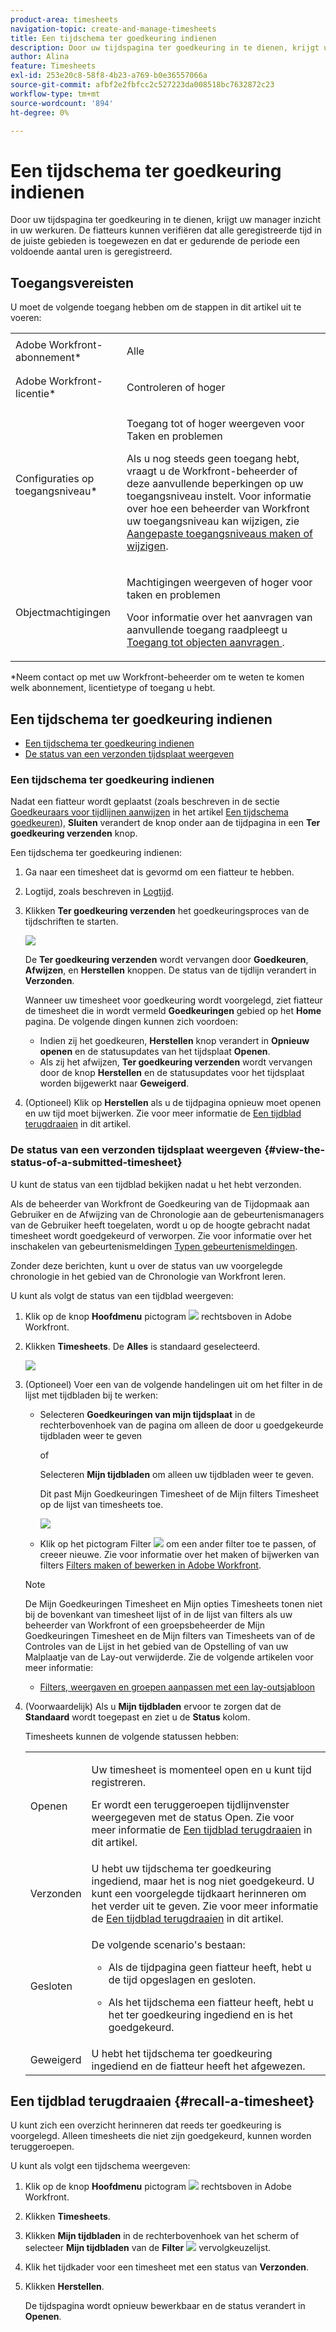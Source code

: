 ```yaml
---
product-area: timesheets
navigation-topic: create-and-manage-timesheets
title: Een tijdschema ter goedkeuring indienen
description: Door uw tijdspagina ter goedkeuring in te dienen, krijgt uw manager inzicht in uw werkuren. De fiatteurs kunnen verifiëren dat alle geregistreerde tijd in de juiste gebieden is toegewezen en dat er gedurende de periode een voldoende aantal uren is geregistreerd.
author: Alina
feature: Timesheets
exl-id: 253e20c8-58f8-4b23-a769-b0e36557066a
source-git-commit: afbf2e2fbfcc2c527223da008518bc7632872c23
workflow-type: tm+mt
source-wordcount: '894'
ht-degree: 0%

---
```


# Een tijdschema ter goedkeuring indienen

Door uw tijdspagina ter goedkeuring in te dienen, krijgt uw manager inzicht in uw werkuren. De fiatteurs kunnen verifiëren dat alle geregistreerde tijd in de juiste gebieden is toegewezen en dat er gedurende de periode een voldoende aantal uren is geregistreerd.

## Toegangsvereisten

U moet de volgende toegang hebben om de stappen in dit artikel uit te voeren:

<table style="table-layout:auto"> 
 <col> 
 <col> 
 <tbody> 
  <tr> 
   <td role="rowheader">Adobe Workfront-abonnement*</td> 
   <td> <p>Alle</p> </td> 
  </tr> 
  <tr> 
   <td role="rowheader">Adobe Workfront-licentie*</td> 
   <td> <p>Controleren of hoger</p> </td> 
  </tr> 
  <tr> 
   <td role="rowheader">Configuraties op toegangsniveau*</td> 
   <td> <p>Toegang tot of hoger weergeven voor Taken en problemen</p> <p>Als u nog steeds geen toegang hebt, vraagt u de Workfront-beheerder of deze aanvullende beperkingen op uw toegangsniveau instelt. Voor informatie over hoe een beheerder van Workfront uw toegangsniveau kan wijzigen, zie <a href="../../administration-and-setup/add-users/configure-and-grant-access/create-modify-access-levels.md" class="MCXref xref">Aangepaste toegangsniveaus maken of wijzigen</a>.</p> </td> 
  </tr> 
  <tr> 
   <td role="rowheader">Objectmachtigingen</td> 
   <td> <p>Machtigingen weergeven of hoger voor taken en problemen</p> <p>Voor informatie over het aanvragen van aanvullende toegang raadpleegt u <a href="../../workfront-basics/grant-and-request-access-to-objects/request-access.md" class="MCXref xref">Toegang tot objecten aanvragen </a>.</p> </td> 
  </tr> 
 </tbody> 
</table>

*Neem contact op met uw Workfront-beheerder om te weten te komen welk abonnement, licentietype of toegang u hebt.

## Een tijdschema ter goedkeuring indienen

* [Een tijdschema ter goedkeuring indienen](#submit-a-timesheet-for-approval)
* [De status van een verzonden tijdsplaat weergeven](#view-the-status-of-a-submitted-timesheet)

### Een tijdschema ter goedkeuring indienen

Nadat een fiatteur wordt geplaatst (zoals beschreven in de sectie [Goedkeuraars voor tijdlijnen aanwijzen](../../timesheets/create-and-manage-timesheets/timesheet-approvals.md#designating-a-timesheet-approver) in het artikel [Een tijdschema goedkeuren](../../timesheets/create-and-manage-timesheets/timesheet-approvals.md)), **Sluiten** verandert de knop onder aan de tijdpagina in een **Ter goedkeuring verzenden** knop.

Een tijdschema ter goedkeuring indienen:

1. Ga naar een timesheet dat is gevormd om een fiatteur te hebben.
1. Logtijd, zoals beschreven in [Logtijd](../../timesheets/create-and-manage-timesheets/log-time.md).
1. Klikken **Ter goedkeuring verzenden** het goedkeuringsproces van de tijdschriften te starten.

   ![](assets/submit-for-approval-button-on-timesheet-nwe.png)

   De **Ter goedkeuring verzenden** wordt vervangen door **Goedkeuren**, **Afwijzen**, en **Herstellen** knoppen. De status van de tijdlijn verandert in **Verzonden**.

   Wanneer uw timesheet voor goedkeuring wordt voorgelegd, ziet fiatteur de timesheet die in wordt vermeld **Goedkeuringen** gebied op het **Home** pagina. De volgende dingen kunnen zich voordoen:

   * Indien zij het goedkeuren, **Herstellen** knop verandert in **Opnieuw openen** en de statusupdates van het tijdsplaat **Openen**.
   * Als zij het afwijzen, **Ter goedkeuring verzenden** wordt vervangen door de knop **Herstellen** en de statusupdates voor het tijdsplaat worden bijgewerkt naar **Geweigerd**.

1. (Optioneel) Klik op **Herstellen** als u de tijdpagina opnieuw moet openen en uw tijd moet bijwerken. Zie voor meer informatie de [Een tijdblad terugdraaien](#recall-a-timesheet) in dit artikel.

### De status van een verzonden tijdsplaat weergeven {#view-the-status-of-a-submitted-timesheet}

U kunt de status van een tijdblad bekijken nadat u het hebt verzonden.

Als de beheerder van Workfront de Goedkeuring van de Tijdopmaak aan Gebruiker en de Afwijzing van de Chronologie aan de gebeurtenismanagers van de Gebruiker heeft toegelaten, wordt u op de hoogte gebracht nadat timesheet wordt goedgekeurd of verworpen. Zie voor informatie over het inschakelen van gebeurtenismeldingen [Typen gebeurtenismeldingen](../../administration-and-setup/manage-workfront/emails/event-notifications-available-in-wf.md).

Zonder deze berichten, kunt u over de status van uw voorgelegde chronologie in het gebied van de Chronologie van Workfront leren.

U kunt als volgt de status van een tijdblad weergeven:

1. Klik op de knop **Hoofdmenu** pictogram ![](assets/main-menu-icon.png) rechtsboven in Adobe Workfront.
1. Klikken **Timesheets**. De **Alles** is standaard geselecteerd.

   ![](assets/timesheet-list-one-timesheet-selected-nwe-350x70.png)

1. (Optioneel) Voer een van de volgende handelingen uit om het filter in de lijst met tijdbladen bij te werken:

   * Selecteren **Goedkeuringen van mijn tijdsplaat** in de rechterbovenhoek van de pagina om alleen de door u goedgekeurde tijdbladen weer te geven

     of

     Selecteren **Mijn tijdbladen** om alleen uw tijdbladen weer te geven.

     Dit past Mijn Goedkeuringen Timesheet of de Mijn filters Timesheet op de lijst van timesheets toe.

     ![](assets/my-timesheet-approvals-my-timesheets-pills-on-timesheets-list-nwe-350x58.png)

   * Klik op het pictogram Filter ![](assets/filter-nwepng.png) om een ander filter toe te passen, of creeer nieuwe. Zie voor informatie over het maken of bijwerken van filters [Filters maken of bewerken in Adobe Workfront](../../reports-and-dashboards/reports/reporting-elements/create-filters.md).

   >[!NOTE]
   >
   >De Mijn Goedkeuringen Timesheet en Mijn opties Timesheets tonen niet bij de bovenkant van timesheet lijst of in de lijst van filters als uw beheerder van Workfront of een groepsbeheerder de Mijn Goedkeuringen Timesheet en de Mijn filters van Timesheets van of de Controles van de Lijst in het gebied van de Opstelling of van uw Malplaatje van de Lay-out verwijderde. Zie de volgende artikelen voor meer informatie:
   >
   >   
   >   
   >   * [Filters, weergaven en groepen aanpassen met een lay-outsjabloon](../../administration-and-setup/customize-workfront/use-layout-templates/customize-fvg-list-controls-layout-template.md)
   >   
   >

1. (Voorwaardelijk) Als u **Mijn tijdbladen** ervoor te zorgen dat de **Standaard** wordt toegepast en ziet u de **Status** kolom.

   Timesheets kunnen de volgende statussen hebben:

   <table style="table-layout:auto"> 
    <col> 
    <col> 
    <tbody> 
     <tr> 
      <td role="rowheader">Openen</td> 
      <td> <p>Uw timesheet is momenteel open en u kunt tijd registreren. </p> <p>Er wordt een teruggeroepen tijdlijnvenster weergegeven met de status Open. Zie voor meer informatie de <a href="#recall-a-timesheet" class="MCXref xref">Een tijdblad terugdraaien</a> in dit artikel. </p> </td> 
     </tr> 
     <tr> 
      <td role="rowheader">Verzonden</td> 
      <td>U hebt uw tijdschema ter goedkeuring ingediend, maar het is nog niet goedgekeurd. U kunt een voorgelegde tijdkaart herinneren om het verder uit te geven. Zie voor meer informatie de <a href="#recall-a-timesheet" class="MCXref xref">Een tijdblad terugdraaien</a> in dit artikel. </td> 
     </tr> 
     <tr> 
      <td role="rowheader">Gesloten</td> 
      <td> <p>De volgende scenario's bestaan:</p> 
       <ul> 
        <li> <p>Als de tijdpagina geen fiatteur heeft, hebt u de tijd opgeslagen en gesloten.</p> </li> 
        <li> <p>Als het tijdschema een fiatteur heeft, hebt u het ter goedkeuring ingediend en is het goedgekeurd.</p> </li> 
       </ul> </td> 
     </tr> 
     <tr> 
      <td role="rowheader">Geweigerd</td> 
      <td>U hebt het tijdschema ter goedkeuring ingediend en de fiatteur heeft het afgewezen.</td> 
     </tr> 
    </tbody> 
   </table>

## Een tijdblad terugdraaien {#recall-a-timesheet}

U kunt zich een overzicht herinneren dat reeds ter goedkeuring is voorgelegd. Alleen timesheets die niet zijn goedgekeurd, kunnen worden teruggeroepen.

U kunt als volgt een tijdschema weergeven:

1. Klik op de knop **Hoofdmenu** pictogram ![](assets/main-menu-icon.png) rechtsboven in Adobe Workfront.

1. Klikken **Timesheets**.
1. Klikken **Mijn tijdbladen** in de rechterbovenhoek van het scherm of selecteer **Mijn tijdbladen** van de **Filter** ![](assets/filter-nwepng.png) vervolgkeuzelijst.
1. Klik het tijdkader voor een timesheet met een status van **Verzonden**.
1. Klikken **Herstellen**.

   De tijdspagina wordt opnieuw bewerkbaar en de status verandert in **Openen**.
